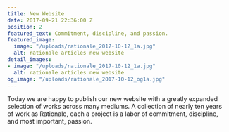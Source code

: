 ```yaml
---
title: New Website
date: 2017-09-21 22:36:00 Z
position: 2
featured_text: Commitment, discipline, and passion.
featured_image:
  image: "/uploads/rationale_2017-10-12_1a.jpg"
  alt: rationale articles new website
detail_images:
- image: "/uploads/rationale_2017-10-12_1a.jpg"
  alt: rationale articles new website
og_image: "/uploads/rationale_2017-10-12_og1a.jpg"
---
```


Today we are happy to publish our new website with a greatly expanded selection of works across many mediums. A collection of nearly ten years of work as Rationale, each a project is a labor of commitment, discipline, and most important, passion.